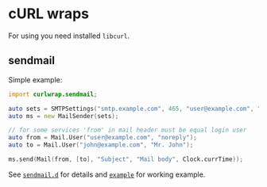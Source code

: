 # cURL wraps

For using you need installed `libcurl`.

## sendmail

Simple example:

```d
import curlwrap.sendmail;

auto sets = SMTPSettings("smtp.example.com", 465, "user@example.com", "userpassword");
auto ms = new MailSender(sets);

// for some services 'from' in mail header must be equal login user
auto from = Mail.User("user@example.com", "noreply");
auto to = Mail.User("john@example.com", "Mr. John");

ms.send(Mail(from, [to], "Subject", "Mail body", Clock.currTime));
```

See [`sendmail.d`](source/curlwrap/sendmail.d) for details
and [`example`](example/sendmail_example.d) for working example.